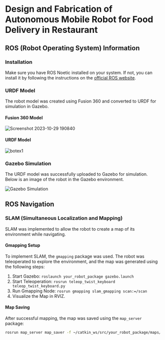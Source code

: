 # Design and Fabrication of Autonomous Mobile Robot for Food Delivery in Restaurant

## ROS (Robot Operating System) Information

### Installation

Make sure you have ROS Noetic installed on your system. If not, you can install it by following the instructions on the [official ROS website](http://wiki.ros.org/noetic/Installation).

### URDF Model

The robot model was created using Fusion 360 and converted to URDF for simulation in Gazebo.

#### Fusion 360 Model

![Screenshot 2023-10-29 190840](https://github.com/Vikeesalunkhe/Desing_And_Development_of_Autonomous_Mobile_Robot/assets/117392336/221de9c6-b8cd-45f7-80aa-fd29c70808b5)
#### URDF Model

![botex1](https://github.com/Vikeesalunkhe/Desing_And_Development_of_Autonomous_Mobile_Robot/assets/117392336/73d205e0-b5dd-4d4e-bf76-df9d99f4c6da)
### Gazebo Simulation

The URDF model was successfully uploaded to Gazebo for simulation. Below is an image of the robot in the Gazebo environment.

![Gazebo Simulation](path/to/gazebo_simulation_image.jpg)

## ROS Navigation

### SLAM (Simultaneous Localization and Mapping)

SLAM was implemented to allow the robot to create a map of its environment while navigating.

#### Gmapping Setup

To implement SLAM, the `gmapping` package was used. The robot was teleoperated to explore the environment, and the map was generated using the following steps:

1. Start Gazebo: `roslaunch your_robot_package gazebo.launch`
2. Start Teleoperation: `rosrun teleop_twist_keyboard teleop_twist_keyboard.py`
3. Run Gmapping Node: `rosrun gmapping slam_gmapping scan:=/scan`
4. Visualize the Map in RVIZ.

#### Map Saving

After successful mapping, the map was saved using the `map_server` package:

```bash
rosrun map_server map_saver -f ~/catkin_ws/src/your_robot_package/maps/map_name
